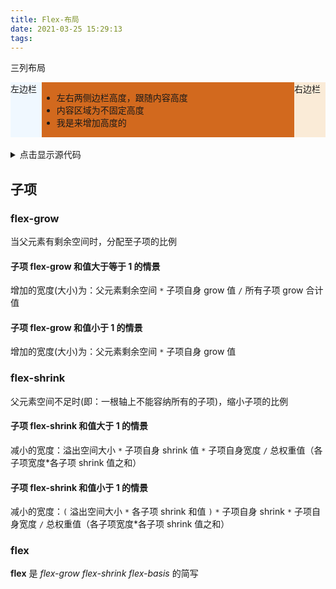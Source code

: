 ```yaml
---
title: Flex-布局
date: 2021-03-25 15:29:13
tags:
---
```


三列布局

<section style="display:flex;">
  <div style="width:50px;background-color:aliceblue;">左边栏</div>
  <div style="flex:1;background-color:chocolate;">
    <ul>
      <li>左右两侧边栏高度，跟随内容高度</li>
      <li>内容区域为不固定高度</li>
      <li>我是来增加高度的</li>
    </ul>
  </div>
  <div style="width:50px;background-color:antiquewhite;">右边栏</div>
</section>

</br>

<details>
<summary>点击显示源代码</summary>

```
<section style="display:flex;">
  <div style="width:50px;background-color:aliceblue;">左边栏</div>
  <div style="flex:1;background-color:chocolate;">
    <ul>
      <li>左右两侧边栏高度，跟随内容高度</li>
      <li>内容区域为不固定高度</li>
      <li>我是来增加高度的</li>
    </ul>
  </div>
  <div style="width:50px;background-color:antiquewhite;">右边栏</div>
</section>

```

</details>

## 子项

### flex-grow

当父元素有剩余空间时，分配至子项的比例

#### 子项 flex-grow 和值大于等于 1 的情景

增加的宽度(大小)为：父元素剩余空间 `*` 子项自身 grow 值 `/` 所有子项 grow 合计值

#### 子项 flex-grow 和值小于 1 的情景

增加的宽度(大小)为：父元素剩余空间 `*` 子项自身 grow 值

### flex-shrink

父元素空间不足时(即：一根轴上不能容纳所有的子项)，缩小子项的比例

#### 子项 flex-shrink 和值大于 1 的情景

减小的宽度：溢出空间大小 `*` 子项自身 shrink 值 `*` 子项自身宽度 `/` 总权重值（各子项宽度\*各子项 shrink 值之和）

#### 子项 flex-shrink 和值小于 1 的情景

减小的宽度：`(` 溢出空间大小 `*` 各子项 shrink 和值 `)` `*` 子项自身 shrink `*` 子项自身宽度 `/` 总权重值（各子项宽度\*各子项 shrink 值之和）

### flex

**flex** 是 _flex-grow_ _flex-shrink_ _flex-basis_ 的简写
